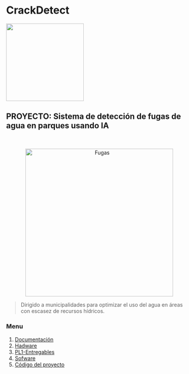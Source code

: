 # CrackDetect

  <img src="https://semanadelcannabis.cayetano.edu.pe/assets/img/logo-upch.png" width="210">
 
</p>

## PROYECTO: Sistema de detección de fugas de agua en parques usando IA
<p align="center" style="margin-top: 50px; margin-bottom: 50px; font-family: Arial, sans-serif;">
  <p align="center">
    <img src="https://i.postimg.cc/Vkd8WvcG/fugas-de-agua-en-Madrid.jpg)(https://postimg.cc/zyZ6JJvK)" width="400" alt="Fugas">
  </p>  
  
> Dirigido a municipalidades para optimizar el uso del agua en áreas con escasez de recursos hídricos.
<p align="left">

### Menu
1. [Documentación](https://github.com/Michale1235/proyecto)
2. [Hadware](https://github.com/Michale1235/proyecto/tree/main/imgen)
3. [PL1-Entregables](https://github.com/Michale1235/proyecto/tree/main/excels)
4. [Sofware](https://github.com/Michale1235/proyecto/tree/main/pdfs)
5. [Código del proyecto](misterio)
